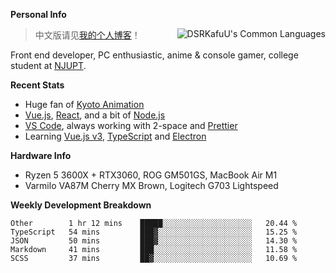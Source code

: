 
**Personal Info**

<img align="right" alt="DSRKafuU's Common Languages" src="https://github-readme-stats.vercel.app/api/top-langs/?username=dsrkafuu&hide_title=true&layout=compact&langs_count=8" />

> 中文版请见[我的个人博客](https://blog.dsrkafuu.su)！

Front end developer, PC enthusiastic, anime & console gamer, college student at [NJUPT](https://www.njupt.edu.cn).

**Recent Stats**

- Huge fan of [Kyoto Animation](https://www.kyotoanimation.co.jp)
- [Vue.js](https://vuejs.org), [React](https://reactjs.org), and a bit of [Node.js](https://nodejs.org)
- [VS Code](https://code.visualstudio.com), always working with 2-space and [Prettier](https://prettier.io)
- Learning [Vue.js v3](https://v3.vuejs.org), [TypeScript](https://www.typescriptlang.org) and [Electron](https://www.electronjs.org)

**Hardware Info**

- Ryzen 5 3600X + RTX3060, ROG GM501GS, MacBook Air M1
- Varmilo VA87M Cherry MX Brown, Logitech G703 Lightspeed

**Weekly Development Breakdown**

<!--START_SECTION:waka-->
```text
Other        1 hr 12 mins    █████░░░░░░░░░░░░░░░░░░░░   20.44 % 
TypeScript   54 mins         ███▓░░░░░░░░░░░░░░░░░░░░░   15.25 % 
JSON         50 mins         ███▓░░░░░░░░░░░░░░░░░░░░░   14.30 % 
Markdown     41 mins         ███░░░░░░░░░░░░░░░░░░░░░░   11.58 % 
SCSS         37 mins         ██▓░░░░░░░░░░░░░░░░░░░░░░   10.69 % 
```
<!--END_SECTION:waka-->
